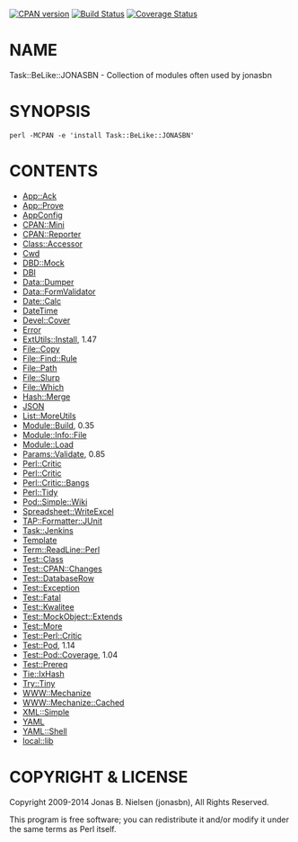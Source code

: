 [![CPAN version](https://badge.fury.io/pl/Task-BeLike-JONASBN.svg)](http://badge.fury.io/pl/Task-BeLike-JONASBN)
[![Build Status](https://travis-ci.org/jonasbn/bjonasbn.svg?branch=master)](https://travis-ci.org/jonasbn/bjonasbn)
[![Coverage Status](https://coveralls.io/repos/jonasbn/bjonasbn/badge.png)](https://coveralls.io/r/jonasbn/bjonasbn)

# NAME

Task::BeLike::JONASBN - Collection of modules often used by jonasbn

# SYNOPSIS

    perl -MCPAN -e 'install Task::BeLike::JONASBN'

# CONTENTS

- [App::Ack](https://metacpan.org/pod/App::Ack)
- [App::Prove](https://metacpan.org/pod/App::Prove)
- [AppConfig](https://metacpan.org/pod/AppConfig)
- [CPAN::Mini](https://metacpan.org/pod/CPAN::Mini)
- [CPAN::Reporter](https://metacpan.org/pod/CPAN::Reporter)
- [Class::Accessor](https://metacpan.org/pod/Class::Accessor)
- [Cwd](https://metacpan.org/pod/Cwd)
- [DBD::Mock](https://metacpan.org/pod/DBD::Mock)
- [DBI](https://metacpan.org/pod/DBI)
- [Data::Dumper](https://metacpan.org/pod/Data::Dumper)
- [Data::FormValidator](https://metacpan.org/pod/Data::FormValidator)
- [Date::Calc](https://metacpan.org/pod/Date::Calc)
- [DateTime](https://metacpan.org/pod/DateTime)
- [Devel::Cover](https://metacpan.org/pod/Devel::Cover)
- [Error](https://metacpan.org/pod/Error)
- [ExtUtils::Install](https://metacpan.org/pod/ExtUtils::Install), 1.47
- [File::Copy](https://metacpan.org/pod/File::Copy)
- [File::Find::Rule](https://metacpan.org/pod/File::Find::Rule)
- [File::Path](https://metacpan.org/pod/File::Path)
- [File::Slurp](https://metacpan.org/pod/File::Slurp)
- [File::Which](https://metacpan.org/pod/File::Which)
- [Hash::Merge](https://metacpan.org/pod/Hash::Merge)
- [JSON](https://metacpan.org/pod/JSON)
- [List::MoreUtils](https://metacpan.org/pod/List::MoreUtils)
- [Module::Build](https://metacpan.org/pod/Module::Build), 0.35
- [Module::Info::File](https://metacpan.org/pod/Module::Info::File)
- [Module::Load](https://metacpan.org/pod/Module::Load)
- [Params::Validate](https://metacpan.org/pod/Params::Validate), 0.85
- [Perl::Critic](https://metacpan.org/pod/Perl::Critic)
- [Perl::Critic](https://metacpan.org/pod/Perl::logicLAB)
- [Perl::Critic::Bangs](https://metacpan.org/pod/Perl::Critic::Bangs)
- [Perl::Tidy](https://metacpan.org/pod/Perl::Tidy)
- [Pod::Simple::Wiki](https://metacpan.org/pod/Pod::Simple::Wiki)
- [Spreadsheet::WriteExcel](https://metacpan.org/pod/Spreadsheet::WriteExcel)
- [TAP::Formatter::JUnit](https://metacpan.org/pod/TAP::Formatter::JUnit)
- [Task::Jenkins](https://metacpan.org/pod/Task::Jenkins)
- [Template](https://metacpan.org/pod/Template)
- [Term::ReadLine::Perl](https://metacpan.org/pod/Term::ReadLine::Perl)
- [Test::Class](https://metacpan.org/pod/Test::Class)
- [Test::CPAN::Changes](https://metacpan.org/pod/Test::CPAN::Changes)
- [Test::DatabaseRow](https://metacpan.org/pod/Test::DatabaseRow)
- [Test::Exception](https://metacpan.org/pod/Test::Exception)
- [Test::Fatal](https://metacpan.org/pod/Test::Fatal)
- [Test::Kwalitee](https://metacpan.org/pod/Test::Kwalitee)
- [Test::MockObject::Extends](https://metacpan.org/pod/Test::MockObject::Extends)
- [Test::More](https://metacpan.org/pod/Test::More)
- [Test::Perl::Critic](https://metacpan.org/pod/Test::Perl::Critic)
- [Test::Pod](https://metacpan.org/pod/Test::Pod), 1.14
- [Test::Pod::Coverage](https://metacpan.org/pod/Test::Pod::Coverage), 1.04
- [Test::Prereq](https://metacpan.org/pod/Test::Prereq)
- [Tie::IxHash](https://metacpan.org/pod/Tie::IxHash)
- [Try::Tiny](https://metacpan.org/pod/Try::Tiny)
- [WWW::Mechanize](https://metacpan.org/pod/WWW::Mechanize)
- [WWW::Mechanize::Cached](https://metacpan.org/pod/WWW::Mechanize::Cached)
- [XML::Simple](https://metacpan.org/pod/XML::Simple)
- [YAML](https://metacpan.org/pod/YAML)
- [YAML::Shell](https://metacpan.org/pod/YAML::Shell)
- [local::lib](https://metacpan.org/pod/local::lib)

# COPYRIGHT & LICENSE

Copyright 2009-2014 Jonas B. Nielsen (jonasbn), All Rights Reserved.

This program is free software; you can redistribute it and/or modify
it under the same terms as Perl itself.
